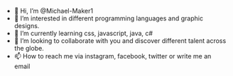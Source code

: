 - 👋 Hi, I’m @Michael-Maker1
- 👀 I’m interested in different programming languages and graphic designs.
- 🌱 I’m currently learning css, javascript, java, c#
- 💞️ I’m looking to collaborate with you and discover different talent across the globe.
- 📫 How to reach me via instagram, facebook, twitter or write me an email

<!---
Michael-Maker1/Michael-Maker1 is a ✨ special ✨ repository because its `README.md` (this file) appears on your GitHub profile.
You can click the Preview link to take a look at your changes.
--->

